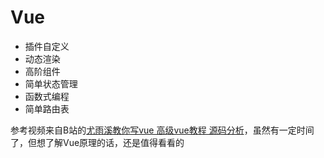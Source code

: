 # Vue

- 插件自定义
- 动态渲染
- 高阶组件
- 简单状态管理
- 函数式编程
- 简单路由表

参考视频来自B站的[尤雨溪教你写vue 高级vue教程 源码分析](https://www.bilibili.com/video/BV1d4411v7UX)，虽然有一定时间了，但想了解Vue原理的话，还是值得看看的

